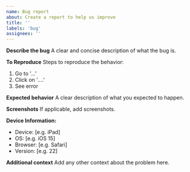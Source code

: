 ```yaml
---
name: Bug report
about: Create a report to help us improve
title: ''
labels: 'bug'
assignees: ''
---
```


**Describe the bug**
A clear and concise description of what the bug is.

**To Reproduce**
Steps to reproduce the behavior:
1. Go to '...'
2. Click on '....'
3. See error

**Expected behavior**
A clear description of what you expected to happen.

**Screenshots**
If applicable, add screenshots.

**Device Information:**
 - Device: [e.g. iPad]
 - OS: [e.g. iOS 15]
 - Browser: [e.g. Safari]
 - Version: [e.g. 22]

**Additional context**
Add any other context about the problem here.

